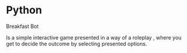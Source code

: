 # Python
Breakfast Bot

Is a simple interactive game presented in a way of a roleplay , where you get to decide the outcome by selecting presented options.


